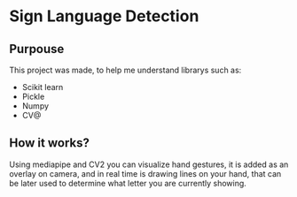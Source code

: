 # Sign Language Detection 

## Purpouse

This project was made, to help me understand librarys such as:
<ul>
  <li>Scikit learn</li>
  <li>Pickle</li>
  <li>Numpy</li>
  <li>CV@</li>
</ul>

## How it works?
Using mediapipe and CV2 you can visualize hand gestures, it is added as an overlay on camera, and in real time is drawing lines on your hand, that can be later used 
to determine what letter you are currently showing.
